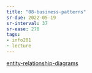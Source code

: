 ```yaml
---
title: "08-business-patterns"
sr-due: 2022-05-19
sr-interval: 37
sr-ease: 270
tags: 
- info201 
- lecture
---
```


[entity-relationship-diagrams](notes/entity-relationship-diagrams.md)